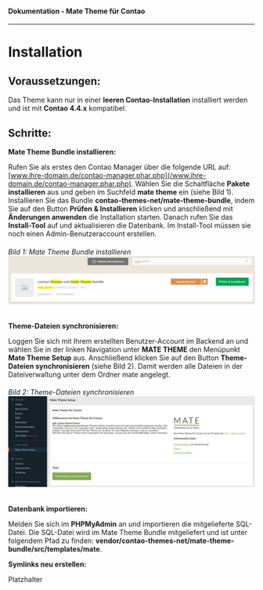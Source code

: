#### Dokumentation - Mate Theme für Contao

---

# Installation

## Voraussetzungen:

Das Theme kann nur in einer **leeren Contao-Installation** installiert werden und ist mit **Contao 4.4.x** kompatibel.

## Schritte:

**Mate Theme Bundle installieren:**

Rufen Sie als erstes den Contao Manager über die folgende URL auf: [www.ihre-domain.de/contao-manager.phar.php](/www.ihre-domain.de/contao-manager.phar.php). Wählen Sie die Schaltfläche **Pakete installieren** aus und geben im Suchfeld **mate theme** ein \(siehe Bild 1\). Installieren Sie das Bundle **contao-themes-net/mate-theme-bundle**, indem Sie auf den Button **Prüfen & Installieren** klicken und anschließend mit **Änderungen anwenden** die Installation starten. Danach rufen Sie das **Install-Tool** auf und aktualisieren die Datenbank. Im Install-Tool müssen sie noch einen Admin-Benutzeraccount erstellen.

###### Bild 1: Mate Theme Bundle installieren ![](/mate-theme/images/bundle-installieren.png)



**Theme-Dateien synchronisieren:**

Loggen Sie sich mit Ihrem erstellten Benutzer-Account im Backend an und wählen Sie in der linken Navigation unter **MATE THEME** den Menüpunkt **Mate Theme Setup** aus. Anschließend klicken Sie auf den Button **Theme-Dateien synchronisieren** \(siehe Bild 2\). Damit werden alle Dateien in der Dateiverwaltung unter dem Ordner mate angelegt.

###### Bild 2: Theme-Dateien synchronisieren![](/mate-theme/images/dateien-synchronisieren.png)



**Datenbank importieren:**

Melden Sie sich im **PHPMyAdmin** an und importieren die mitgelieferte SQL-Datei. Die SQL-Datei wird im Mate Theme Bundle mitgeliefert und ist unter folgendem Pfad zu finden: **vendor/contao-themes-net/mate-theme-bundle/src/templates/mate**.



**Symlinks neu erstellen:**

Platzhalter

